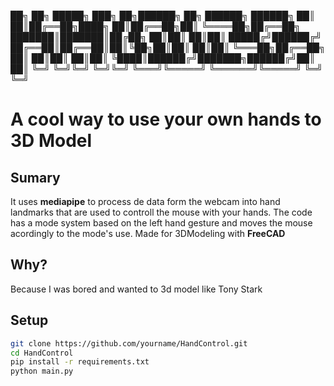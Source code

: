 ██╗  ██╗ █████╗ ███╗   ██╗██████╗ ██╗     ██████╗ ██████╗ 
██║  ██║██╔══██╗████╗  ██║██╔══██╗██║     ╚════██╗██╔══██╗
███████║███████║██╔██╗ ██║██║  ██║██║      █████╔╝██████╔╝
██╔══██║██╔══██║██║╚██╗██║██║  ██║██║      ╚═══██╗██╔══██╗
██║  ██║██║  ██║██║ ╚████║██████╔╝███████╗██████╔╝██║  ██║
╚═╝  ╚═╝╚═╝  ╚═╝╚═╝  ╚═══╝╚═════╝ ╚══════╝╚═════╝ ╚═╝  ╚═╝

# A cool way to use your own hands to 3D Model 

## Sumary

It uses **mediapipe** to process de data form the webcam into hand landmarks that are used to controll the mouse with your hands.
The code has a mode system based on the left hand gesture and moves the mouse acordingly to the mode's use. 
Made for 3DModeling with **FreeCAD**





## Why?

Because I was bored and wanted to 3d model like Tony Stark

## Setup

```bash
git clone https://github.com/yourname/HandControl.git
cd HandControl
pip install -r requirements.txt
python main.py
